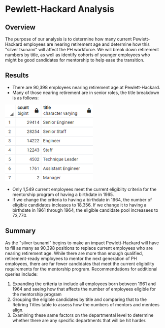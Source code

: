# Pewlett-Hackard Analysis

## Overview
The purpose of our analysis is to determine how many current Pewlett-Hackard employees are nearing retirement age and determine how this "silver tsunami" will affect the PH workforce. We will break down retirement numbers by title, as well as identify cohorts of younger employees who might be good candidates for mentorship to help ease the transition.

## Results

- There are 90,398 employees nearing retirement age at Pewlett-Hackard. 
- Many of those nearing retirement are in senior roles, the title breakdown is as follows:
 
![retiring_titles.png](data/retiring_titles.png)

- Only 1,549 current employees meet the current eligibilty criteria for the mentorship program of having a birthdate in 1965.
- If we change the criteria to having a birthdate in 1964, the number of eligible candidates incleases to 18,356. If we change it to having a birthdate in 1961 through 1964, the eligible candidate pool increasees to 73,770.


## Summary

As the "silver tsunami" begins to make an impact Pewlett-Hackard will have to fill as many as 90,398 positions to replace current employees who are nearing retirement age. While there are more than enough qualified, retirement-ready employees to mentor the next generation of PH employees, there are far fewer candidates that meet the current eligibility requirements for the mentorship program. Recommendations for additional queries include:

1. Expanding the criteria to include all employees born between 1961 and 1964 and seeing how that affects the number of employees eligible for the mentorship program
2. Grouping the eligible candidates by title and comparing that to the Retiring Titles table to assess how the numbers of mentors and mentees align.
3. Examining these same factors on the departmental level to determine whether there are any specific departments that will be hit harder.
